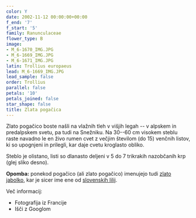 ```yaml
---
color: Y
date: 2002-11-12 00:00:00+00:00
f_end: '7'
f_start: '5'
family: Ranunculaceae
flower_type: B
image:
- M_6-1670_IMG.JPG
- M_6-1669_IMG.JPG
- M_6-1671_IMG.JPG
latin: Trollius europaeus
lead: M_6-1669_IMG.JPG
lead_sample: false
order: Trollius
parallel: false
petals: '10'
petals_joined: false
star_shape: false
title: Zlata pogačica
---
```

Zlato pogačico boste našli na vlažnih tleh v višjih legah -- v alpskem in predalpskem svetu, pa tudi na Snežniku. Na 30--60 cm visokem steblu raste navadno le en živo rumen cvet z večjim številom (do 15) venčnih listov, ki so upognjeni in prilegli, kar daje cvetu kroglasto obliko.

Steblo je olistano, listi so dlanasto deljeni v 5 do 7 trikrakih nazobčanih krp (glej sliko desno).

**Opomba:** ponekod pogačico (ali zlato pogačico) imenujejo tudi [zlato jabolko](../../liliumcarniolicum/zlato-jabolko/), kar je sicer ime ene od [slovenskih lilij](../../genus/lilium/).

Več informacij:

-   Fotografija iz Francije
-   Išči z Googlom
